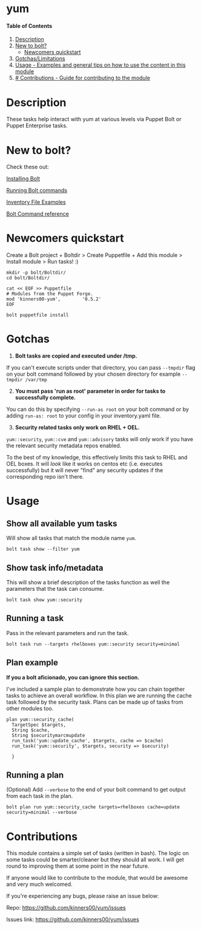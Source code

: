 # yum

#### Table of Contents

1. [Description](#description)
2. [New to bolt?](#new-to-bolt)
    * [Newcomers quickstart](#newcomers-quickstart)
3. [Gotchas/Limitations](#gotchas)
4. [Usage - Examples and general tips on how to use the content in this module](#usage)
5. [# Contributions - Guide for contributing to the module](#contributions)

# Description

These tasks help interact with yum at various levels via Puppet Bolt or Puppet Enterprise tasks. 


# New to bolt?

Check these out:

[Installing Bolt](https://puppet.com/docs/bolt/latest/bolt_installing.html)

[Running Bolt commands](https://puppet.com/docs/bolt/latest/running_bolt_commands.html)

[Inventory File Examples](https://puppet.com/docs/bolt/latest/inventory_file_v2.html#inventory-file-examples)

[Bolt Command reference](https://puppet.com/docs/bolt/latest/bolt_command_reference.html)


# Newcomers quickstart

Create a Bolt project + Boltdir > Create Puppetfile + Add this module > Install module > Run tasks! :)

``` shell
mkdir -p bolt/Boltdir/
cd bolt/Boltdir/

cat << EOF >> Puppetfile
# Modules from the Puppet Forge.
mod 'kinners00-yum', 	    '0.5.2'
EOF

bolt puppetfile install
```

# Gotchas

1. **Bolt tasks are copied and executed under /tmp.**

If you can't execute scripts under that directory, you can pass ```--tmpdir``` flag on your bolt command followed by your chosen directory for example ```--tmpdir /var/tmp```

2. **You must pass 'run as root' parameter in order for tasks to successfully complete.**

You can do this by specifying ```--run-as root``` on your bolt command or by adding ```run-as: root``` to your config in your inventory.yaml file. 

3. **Security related tasks only work on RHEL + OEL.**

`yum::security`, `yum::cve` and `yum::advisory` tasks will only work if you have the relevant security metadata repos enabled. 

To the best of my knowledge, this effectively limits this task to RHEL and OEL boxes. It will *look* like it works on centos etc (i.e. executes successfully) but it will never "find" any security updates if the corresponding repo isn't there.

# Usage

## Show all available yum tasks

Will show all tasks that match the module name `yum`.  

``` shell
bolt task show --filter yum
```

## Show task info/metadata

This will show a brief description of the tasks function as well the parameters that the task can consume.

``` shell
bolt task show yum::security
```
## Running a task

Pass in the relevant parameters and run the task.

``` shell
bolt task run --targets rhelboxes yum::security security=minimal
```
## Plan example

**If you a bolt aficionado, you can ignore this section.**

I've included a sample plan to demonstrate how you can chain together tasks to achieve an overall workflow. In this plan we are running the cache task followed by the security task. Plans can be made up of tasks from other modules too. 

``` puppet
plan yum::security_cache(
  TargetSpec $targets,
  String $cache,
  String $securitymarcmupdate 
  run_task('yum::update_cache', $targets, cache => $cache)
  run_task('yum::security', $targets, security => $security)

  }
```
## Running a plan

(Optional) Add `--verbose` to the end of your bolt command to get output from each task in the plan.

``` shell
bolt plan run yum::security_cache targets=rhelboxes cache=update security=minimal --verbose
```

# Contributions

This module contains a simple set of tasks (written in bash). The logic on some tasks could be smarter/cleaner but they should all work. I will get round to improving them at some point in the near future.  

If anyone would like to contribute to the module, that would be awesome and very much welcomed.

If you're experiencing any bugs, please raise an issue below:

Repo:        https://github.com/kinners00/yum/issues

Issues link: https://github.com/kinners00/yum/issues